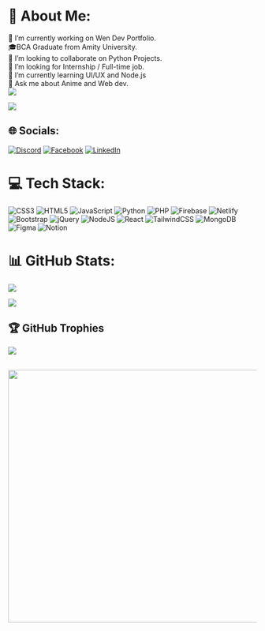# 💫 About Me:
🔭 I’m currently working on Wen Dev Portfolio.<br>🎓BCA Graduate from Amity University.<br>👯 I’m looking to collaborate on Python Projects.<br>🤝 I’m looking for Internship / Full-time job.<br>🌱 I’m currently learning UI/UX and Node.js<br>💬 Ask me about Anime and Web dev.<br>[![](https://visitcount.itsvg.in/api?id=anukultyagi&icon=1&color=3)](https://visitcount.itsvg.in)
<br>

![](https://quotes-github-readme.vercel.app/api?type=horizontal&theme=light)
<br>
## 🌐 Socials:
[![Discord](https://img.shields.io/badge/Discord-%237289DA.svg?logo=discord&logoColor=white)](htttps://discord.gg/https://discord.gg/ZetVkHSg) [![Facebook](https://img.shields.io/badge/Facebook-%231877F2.svg?logo=Facebook&logoColor=white)](https://facebook.com/https://www.facebook.com/anukul.tyagi.9) [![LinkedIn](https://img.shields.io/badge/LinkedIn-%230077B5.svg?logo=linkedin&logoColor=white)](https://linkedin.com/in/https://www.linkedin.com/in/tyagi-anukul/) 

# 💻 Tech Stack:
![CSS3](https://img.shields.io/badge/css3-%231572B6.svg?style=for-the-badge&logo=css3&logoColor=white) ![HTML5](https://img.shields.io/badge/html5-%23E34F26.svg?style=for-the-badge&logo=html5&logoColor=white) ![JavaScript](https://img.shields.io/badge/javascript-%23323330.svg?style=for-the-badge&logo=javascript&logoColor=%23F7DF1E) ![Python](https://img.shields.io/badge/python-3670A0?style=for-the-badge&logo=python&logoColor=ffdd54) ![PHP](https://img.shields.io/badge/php-%23777BB4.svg?style=for-the-badge&logo=php&logoColor=white) ![Firebase](https://img.shields.io/badge/firebase-%23039BE5.svg?style=for-the-badge&logo=firebase) ![Netlify](https://img.shields.io/badge/netlify-%23000000.svg?style=for-the-badge&logo=netlify&logoColor=#00C7B7) ![Bootstrap](https://img.shields.io/badge/bootstrap-%23563D7C.svg?style=for-the-badge&logo=bootstrap&logoColor=white) ![jQuery](https://img.shields.io/badge/jquery-%230769AD.svg?style=for-the-badge&logo=jquery&logoColor=white) ![NodeJS](https://img.shields.io/badge/node.js-6DA55F?style=for-the-badge&logo=node.js&logoColor=white) ![React](https://img.shields.io/badge/react-%2320232a.svg?style=for-the-badge&logo=react&logoColor=%2361DAFB) ![TailwindCSS](https://img.shields.io/badge/tailwindcss-%2338B2AC.svg?style=for-the-badge&logo=tailwind-css&logoColor=white) ![MongoDB](https://img.shields.io/badge/MongoDB-%234ea94b.svg?style=for-the-badge&logo=mongodb&logoColor=white) 	![Figma](https://img.shields.io/badge/figma-%23F24E1E.svg?style=for-the-badge&logo=figma&logoColor=white) ![Notion](https://img.shields.io/badge/Notion-%23000000.svg?style=for-the-badge&logo=notion&logoColor=white)
# 📊 GitHub Stats:
![](https://github-readme-stats.vercel.app/api?username=anukultyagi&theme=vue&hide_border=false&include_all_commits=true&count_private=false)<br/>
<!-- ![](https://github-readme-streak-stats.herokuapp.com/?user=anukultyagi&theme=vue&hide_border=false)<br/> -->
![](https://github-readme-stats.vercel.app/api/top-langs/?username=anukultyagi&theme=vue&hide_border=false&include_all_commits=true&count_private=false&layout=compact)

## 🏆 GitHub Trophies
![](https://github-profile-trophy.vercel.app/?username=anukultyagi&theme=chalk&no-frame=false&no-bg=true&margin-w=4)


<br>


<img src="https://random-memer.herokuapp.com/" width="512px"/>


<!-- Proudly created with GPRM ( https://gprm.itsvg.in ) -->
